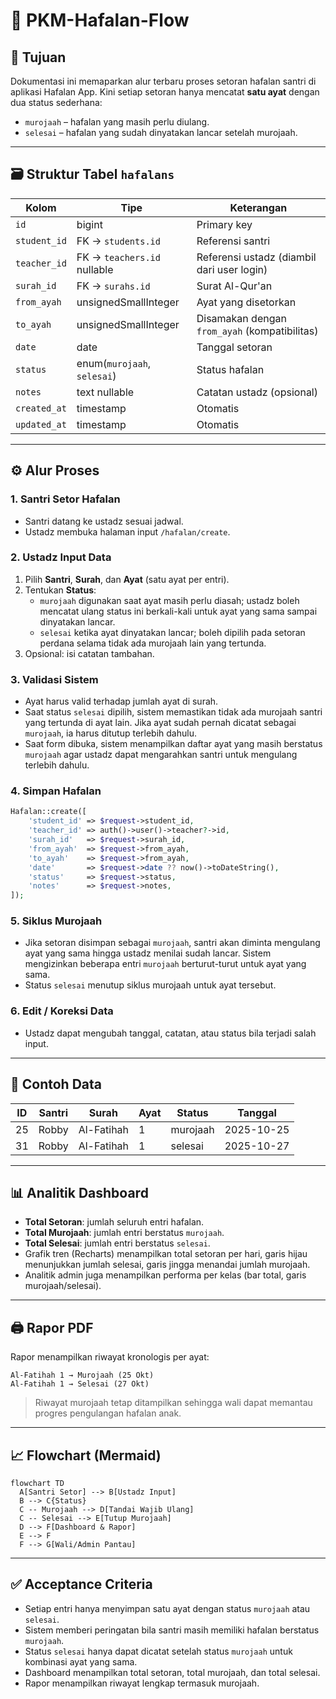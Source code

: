 # 🧩 PKM-Hafalan-Flow

## 🎯 Tujuan
Dokumentasi ini memaparkan alur terbaru proses setoran hafalan santri di aplikasi Hafalan App. Kini setiap setoran hanya mencatat **satu ayat** dengan dua status sederhana:

- `murojaah` – hafalan yang masih perlu diulang.
- `selesai` – hafalan yang sudah dinyatakan lancar setelah murojaah.

---

## 🗃️ Struktur Tabel `hafalans`

| Kolom        | Tipe                                   | Keterangan                                       |
|--------------|----------------------------------------|---------------------------------------------------|
| `id`         | bigint                                 | Primary key                                      |
| `student_id` | FK → `students.id`                     | Referensi santri                                 |
| `teacher_id` | FK → `teachers.id` nullable            | Referensi ustadz (diambil dari user login)        |
| `surah_id`   | FK → `surahs.id`                       | Surat Al-Qur'an                                  |
| `from_ayah`  | unsignedSmallInteger                   | Ayat yang disetorkan                              |
| `to_ayah`    | unsignedSmallInteger                   | Disamakan dengan `from_ayah` (kompatibilitas)     |
| `date`       | date                                   | Tanggal setoran                                   |
| `status`     | enum(`murojaah`, `selesai`)             | Status hafalan                                    |
| `notes`      | text nullable                          | Catatan ustadz (opsional)                         |
| `created_at` | timestamp                              | Otomatis                                          |
| `updated_at` | timestamp                              | Otomatis                                          |

---

## ⚙️ Alur Proses

### 1. Santri Setor Hafalan
- Santri datang ke ustadz sesuai jadwal.
- Ustadz membuka halaman input `/hafalan/create`.

### 2. Ustadz Input Data
1. Pilih **Santri**, **Surah**, dan **Ayat** (satu ayat per entri).
2. Tentukan **Status**:
   - `murojaah` digunakan saat ayat masih perlu diasah; ustadz boleh mencatat ulang status ini berkali-kali untuk ayat yang sama sampai dinyatakan lancar.
   - `selesai` ketika ayat dinyatakan lancar; boleh dipilih pada setoran perdana selama tidak ada murojaah lain yang tertunda.
3. Opsional: isi catatan tambahan.

### 3. Validasi Sistem
- Ayat harus valid terhadap jumlah ayat di surah.
- Saat status `selesai` dipilih, sistem memastikan tidak ada murojaah santri yang tertunda di ayat lain. Jika ayat sudah pernah dicatat sebagai `murojaah`, ia harus ditutup terlebih dahulu.
- Saat form dibuka, sistem menampilkan daftar ayat yang masih berstatus `murojaah` agar ustadz dapat mengarahkan santri untuk mengulang terlebih dahulu.

### 4. Simpan Hafalan
```php
Hafalan::create([
    'student_id' => $request->student_id,
    'teacher_id' => auth()->user()->teacher?->id,
    'surah_id'   => $request->surah_id,
    'from_ayah'  => $request->from_ayah,
    'to_ayah'    => $request->from_ayah,
    'date'       => $request->date ?? now()->toDateString(),
    'status'     => $request->status,
    'notes'      => $request->notes,
]);
```

### 5. Siklus Murojaah
- Jika setoran disimpan sebagai `murojaah`, santri akan diminta mengulang ayat yang sama hingga ustadz menilai sudah lancar. Sistem mengizinkan beberapa entri `murojaah` berturut-turut untuk ayat yang sama.
- Status `selesai` menutup siklus murojaah untuk ayat tersebut.

### 6. Edit / Koreksi Data
- Ustadz dapat mengubah tanggal, catatan, atau status bila terjadi salah input.

---

## 💾 Contoh Data

| ID | Santri | Surah | Ayat | Status   | Tanggal    |
|----|--------|-------|------|----------|------------|
| 25 | Robby  | Al-Fatihah | 1 | murojaah | 2025-10-25 |
| 31 | Robby  | Al-Fatihah | 1 | selesai   | 2025-10-27 |

---

## 📊 Analitik Dashboard
- **Total Setoran**: jumlah seluruh entri hafalan.
- **Total Murojaah**: jumlah entri berstatus `murojaah`.
- **Total Selesai**: jumlah entri berstatus `selesai`.
- Grafik tren (Recharts) menampilkan total setoran per hari, garis hijau menunjukkan jumlah selesai, garis jingga menandai jumlah murojaah.
- Analitik admin juga menampilkan performa per kelas (bar total, garis murojaah/selesai).

---

## 🖨️ Rapor PDF
Rapor menampilkan riwayat kronologis per ayat:

```
Al-Fatihah 1 → Murojaah (25 Okt)
Al-Fatihah 1 → Selesai (27 Okt)
```

> Riwayat murojaah tetap ditampilkan sehingga wali dapat memantau progres pengulangan hafalan anak.

---

## 📈 Flowchart (Mermaid)

```mermaid
flowchart TD
  A[Santri Setor] --> B[Ustadz Input]
  B --> C{Status}
  C -- Murojaah --> D[Tandai Wajib Ulang]
  C -- Selesai --> E[Tutup Murojaah]
  D --> F[Dashboard & Rapor]
  E --> F
  F --> G[Wali/Admin Pantau]
```

---

## ✅ Acceptance Criteria
- Setiap entri hanya menyimpan satu ayat dengan status `murojaah` atau `selesai`.
- Sistem memberi peringatan bila santri masih memiliki hafalan berstatus `murojaah`.
- Status `selesai` hanya dapat dicatat setelah status `murojaah` untuk kombinasi ayat yang sama.
- Dashboard menampilkan total setoran, total murojaah, dan total selesai.
- Rapor menampilkan riwayat lengkap termasuk murojaah.
